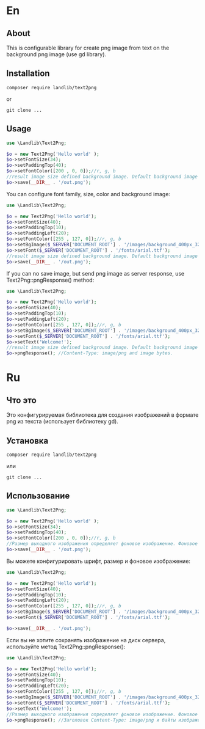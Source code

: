 # En

## About

This is configurable library for create png image from text on the background png image (use gd library).

## Installation

`composer require landlib/text2png`

or

`git clone ...`

## Usage

```php
use \Landlib\Text2Png;

$o = new Text2Png('Hello world' );
$o->setFontSize(34);
$o->setPaddingTop(40);
$o->setFontColor([200 , 0, 0]);//r, g, b
//result image size defined background image. Default background image is white 261x44 pixels.
$o->save(__DIR__ . '/out.png');

```

You can configure font family, size, color and background image:

```php
use \Landlib\Text2Png;

$o = new Text2Png('Hello world');
$o->setFontSize(40);
$o->setPaddingTop(10);
$o->setPaddingLeft(20);
$o->setFontColor([255 , 127, 0]);//r, g, b
$o->setBgImage($_SERVER['DOCUMENT_ROOT'] . '/images/background_400px_320px.png');
$o->setFont($_SERVER['DOCUMENT_ROOT'] . '/fonts/arial.ttf');
//result image size defined background image. Default background image is white 261x44 pixels.
$o->save(__DIR__ . '/out.png');
```

If you can no save image, but send png image as server response, use Text2Png::pngResponse() method:


```php
use \Landlib\Text2Png;

$o = new Text2Png('Hello world');
$o->setFontSize(40);
$o->setPaddingTop(10);
$o->setPaddingLeft(20);
$o->setFontColor([255 , 127, 0]);//r, g, b
$o->setBgImage($_SERVER['DOCUMENT_ROOT'] . '/images/background_400px_320px.png');
$o->setFont($_SERVER['DOCUMENT_ROOT'] . '/fonts/arial.ttf');
$o->setText('Welcome!');
//result image size defined background image. Default background image is white 261x44 pixels.
$o->pngResponse(); //Content-Type: image/png and image bytes.
```

# Ru

## Что это

Это конфигурируемая библиотека для создания изображений в формате png из текста (использует библиотеку gd).

## Установка

`composer require landlib/text2png`

или

`git clone ...`

## Использование

```php
use \Landlib\Text2Png;

$o = new Text2Png('Hello world' );
$o->setFontSize(34);
$o->setPaddingTop(40);
$o->setFontColor([200 , 0, 0]);//r, g, b
//Размер выходного изображения определяет фоновое изображение. Фоновое изображение по умолчанию - это белый прямоугольник 261x44 пикселей.
$o->save(__DIR__ . '/out.png');
```

Вы можете конфигурировать шрифт, размер и фоновое изображение:

```php
use \Landlib\Text2Png;

$o = new Text2Png('Hello world');
$o->setFontSize(40);
$o->setPaddingTop(10);
$o->setPaddingLeft(20);
$o->setFontColor([255 , 127, 0]);//r, g, b
$o->setBgImage($_SERVER['DOCUMENT_ROOT'] . '/images/background_400px_320px.png');
$o->setFont($_SERVER['DOCUMENT_ROOT'] . '/fonts/arial.ttf');

$o->save(__DIR__ . '/out.png');
```


Если вы не хотите сохранять изображение на диск сервера, используйте метод Text2Png::pngResponse(): 

```php
use \Landlib\Text2Png;

$o = new Text2Png('Hello world');
$o->setFontSize(40);
$o->setPaddingTop(10);
$o->setPaddingLeft(20);
$o->setFontColor([255 , 127, 0]);//r, g, b
$o->setBgImage($_SERVER['DOCUMENT_ROOT'] . '/images/background_400px_320px.png');
$o->setFont($_SERVER['DOCUMENT_ROOT'] . '/fonts/arial.ttf');
$o->setText('Welcome!');
//Размер выходного изображения определяет фоновое изображение. Фоновое изображение по умолчанию - это белый прямоугольник 261x44 пикселей.
$o->pngResponse(); //Заголовок Content-Type: image/png и байты изображения
```
